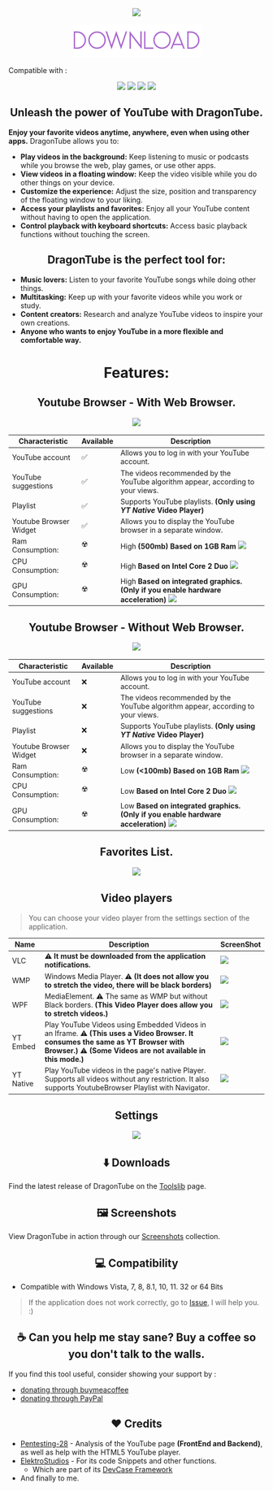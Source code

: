 <p align="center">
   <img src="https://i.ibb.co/w7BJHNn/Captura-de-pantalla-2024-03-04-151129-modified.png">
</p>

<p align="center">
	<a href="https://toolslib.net/downloads/viewdownload/988-dragontubepro/" target="_blank">
		<img src="https://raw.githubusercontent.com/DestroyerDarkNess/StrelyCleaner/main/download-button.png">
	</a>
</p>

<p align="left">Compatible with : </p>
	<p align="center">
		<img src="https://i.ibb.co/FKN6njM/pngwing-com-50x50.png">
                <img src="https://i.ibb.co/7Yq8YVR/pngwing-com-1-50x50.png">
                <img src="https://i.ibb.co/vd6rfjW/pngwing-com-2-50x50.png">
                <img src="https://i.ibb.co/mG0tpDB/pngwing-com-3-50x50.png">
	</p>


<center>
<h2>Unleash the power of YouTube with DragonTube.</h2> 
</center>

**Enjoy your favorite videos anytime, anywhere, even when using other apps.** DragonTube allows you to:

- **Play videos in the background:** Keep listening to music or podcasts while you browse the web, play games, or use other apps.
- **View videos in a floating window:** Keep the video visible while you do other things on your device.
- **Customize the experience:** Adjust the size, position and transparency of the floating window to your liking.
- **Access your playlists and favorites:** Enjoy all your YouTube content without having to open the application.
- **Control playback with keyboard shortcuts:** Access basic playback functions without touching the screen.

<center>
<h2>DragonTube is the perfect tool for:</h2> 
</center>

- **Music lovers:** Listen to your favorite YouTube songs while doing other things.
- **Multitasking:** Keep up with your favorite videos while you work or study.
- **Content creators:** Research and analyze YouTube videos to inspire your own creations.
- **Anyone who wants to enjoy YouTube in a more flexible and comfortable way.**

<center>
<h1> Features:</h1> 
  <h2> Youtube Browser - With Web Browser.</h2> 
</center>

<p align="center">
   <img src="https://github.com/DestroyerDarkNess/DragonTube/assets/32405118/ba74c9e3-c07b-42a1-841e-c15708cc6003">
</p>

| Characteristic | Available |  Description  |
|----------|---------------|---------------|
| YouTube account | ✅ | Allows you to log in with your YouTube account. |
| YouTube suggestions | ✅ | The videos recommended by the YouTube algorithm appear, according to your views. |
| Playlist | ✅ | Supports YouTube playlists. **(Only using *YT Native* Video Player)** |
| Youtube Browser Widget | ✅ | Allows you to display the YouTube browser in a separate window. |
| Ram Consumption: | ☢️ | High **(500mb)** **Based on 1GB Ram**  ![](https://geps.dev/progress/50?dangerColor=800000&warningColor=ff9900&successColor=006600) |
| CPU Consumption:  | ☢️ | High **Based on Intel Core 2 Duo** ![](https://geps.dev/progress/80?dangerColor=006600&warningColor=ff9900&successColor=800000) |
| GPU Consumption:  | ☢️ | High **Based on integrated graphics. (Only if you enable hardware acceleration)** ![](https://geps.dev/progress/90?dangerColor=006600&warningColor=ff9900&successColor=800000)  |

<center>
  <h2> Youtube Browser - Without Web Browser.</h2> 
</center>

<p align="center">
   <img src="https://github.com/DestroyerDarkNess/DragonTube/assets/32405118/930e5c94-2271-4bfa-abfc-0423c781568b">
</p>


| Characteristic | Available |  Description  |
|----------|---------------|---------------|
| YouTube account | ❌ | Allows you to log in with your YouTube account. |
| YouTube suggestions | ❌ | The videos recommended by the YouTube algorithm appear, according to your views. |
| Playlist | ❌ | Supports YouTube playlists. **(Only using *YT Native* Video Player)** |
| Youtube Browser Widget | ❌ | Allows you to display the YouTube browser in a separate window. |
| Ram Consumption: | ☢️ | Low **(<100mb)** **Based on 1GB Ram**  ![](https://geps.dev/progress/10?dangerColor=006600&warningColor=ff9900&successColor=800000) |
| CPU Consumption:  | ☢️ | Low **Based on Intel Core 2 Duo** ![](https://geps.dev/progress/10?dangerColor=006600&warningColor=ff9900&successColor=800000) |
| GPU Consumption:  | ☢️ | Low **Based on integrated graphics. (Only if you enable hardware acceleration)** ![](https://geps.dev/progress/10?dangerColor=006600&warningColor=ff9900&successColor=800000)  |

<center>
  <h2> Favorites List.</h2> 
</center>

<p align="center">
   <img src="https://github.com/DestroyerDarkNess/DragonTube/assets/32405118/3a86a00a-421b-475c-92d3-7032e4f776d8">
</p>

<center>
  <h2> Video players</h2> 
</center>

> You can choose your video player from the settings section of the application.

| Name | Description |  ScreenShot  |
|----------|---------------|---------------|
| VLC | ⚠️ **It must be downloaded from the application notifications.** | ![](https://github.com/DestroyerDarkNess/DragonTube/assets/32405118/dccac654-0993-4584-b08c-8233e66da87b) |
| WMP | Windows Media Player. ⚠️ **(It does not allow you to stretch the video, there will be black borders)** | ![](https://github.com/DestroyerDarkNess/DragonTube/assets/32405118/3a108bc5-ad5f-4fcf-802f-c1eb6ed07c20) |
| WPF | MediaElement. ⚠️ The same as WMP but without Black borders. **(This Video Player does allow you to stretch videos.)** | ![](https://github.com/DestroyerDarkNess/DragonTube/assets/32405118/bfda8304-1d0e-4592-a392-e410cbb52bb1) |
| YT Embed | Play YouTube Videos using Embedded Videos in an Iframe. ⚠️ **(This uses a Video Browser. It consumes the same as YT Browser with Browser.)** ⚠️ **(Some Videos are not available in this mode.)** | ![](https://github.com/DestroyerDarkNess/DragonTube/assets/32405118/94f7cd8a-d47d-4213-a207-ed761df593fb) |
| YT Native | Play YouTube videos in the page's native Player. Supports all videos without any restriction. It also supports YoutubeBrowser Playlist with Navigator. | ![](https://github.com/DestroyerDarkNess/DragonTube/assets/32405118/b2ab2733-bff5-4ad1-92e3-ec110c392337) |

<center>
  <h2> Settings</h2> 
</center>

<p align="center">
   <img src="https://github.com/DestroyerDarkNess/DragonTube/assets/32405118/002d81ed-463f-4775-ad44-a84e45a7c1ca">
</p>

<center>
<h2> ⬇️ Downloads</h2> 
</center>

Find the latest release of DragonTube on the [Toolslib](https://toolslib.net/downloads/viewdownload/988-dragontubepro/) page.

<center>
<h2>🖼️ Screenshots</h2> 
</center>

View DragonTube in action through our [Screenshots](https://github.com/DestroyerDarkNess/DragonTube/blob/main/IMAGES.md) collection.

<center>
<h2> 💻 Compatibility</h2> 
</center>

- Compatible with Windows Vista, 7, 8, 8.1, 10, 11. 32 or 64 Bits
  
> If the application does not work correctly, go to [Issue](https://github.com/DestroyerDarkNess/DragonTube/issues), I will help you. :)

<center>
<h2> ☕ Can you help me stay sane? Buy a coffee so you don't talk to the walls.</h2>
</center>

If you find this tool useful, consider showing your support by : 
  - [donating through buymeacoffee](https://www.buymeacoffee.com/s4lsalsoft) 
  - [donating through PayPal](https://www.paypal.com/paypalme/SalvadorKrilewski)

<center>
<h2> ❤️ Credits </h2>
</center>

- [Pentesting-28](https://github.com/Pentesting-28) - Analysis of the YouTube page **(FrontEnd and Backend)**, as well as help with the HTML5 YouTube player.
- [ElektroStudios](https://github.com/ElektroStudios) - For its code Snippets and other functions.
   - Which are part of its [DevCase Framework](https://codecanyon.net/item/elektrokit-class-library-for-net/19260282)
- And finally to me.

